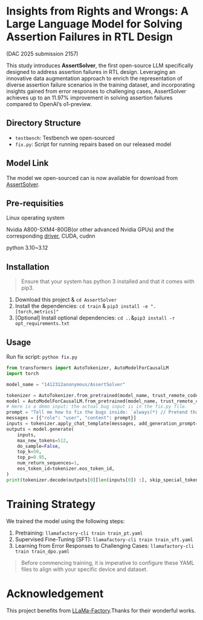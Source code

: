 # Insights from Rights and Wrongs: A Large Language Model for Solving Assertion Failures in RTL Design
(DAC 2025 submission 2157)



This study introduces **AssertSolver**, the first open-source LLM specifically designed to address assertion failures in RTL design. Leveraging an innovative data augmentation approach to enrich the representation of diverse assertion failure scenarios in the training dataset, and incorporating insights gained from error responses to challenging cases, AssertSolver achieves up to an 11.97% improvement in solving assertion failures compared to OpenAI’s o1-preview.


## Directory Structure

- `testbench`:   Testbench we open-sourced
- `fix.py`:  Script for running repairs based on our released model

## Model Link

The model we open-sourced can is now available for download from [AssertSolver](https://huggingface.co/1412312anonymous/AssertSolver).

## Pre-requisities

Linux operating system

Nvidia A800-SXM4-80GB(or other advanced Nvidia GPUs) and the corresponding [driver](https://www.nvidia.com/en-us/drivers/), CUDA, cudnn

python 3.10~3.12

## Installation

> Ensure that your system has python 3 installed and that it comes with pip3.
1. Download this project & `cd AssertSolver`
2. Install the dependencies: `cd train` & `pip3 install -e ".[torch,metrics]"`
3. [Optional] Install optional dependencies: `cd ..`&`pip3 install -r opt_requirements.txt`
## Usage

Run fix script: `python fix.py`

```python
from transformers import AutoTokenizer, AutoModelForCausalLM
import torch

model_name = "1412312anonymous/AssertSolver"

tokenizer = AutoTokenizer.from_pretrained(model_name, trust_remote_code=True)
model = AutoModelForCausalLM.from_pretrained(model_name, trust_remote_code=True, torch_dtype=torch.bfloat16).cuda()
# Here is a demo input; the actual bug input is in the fix.py file.
prompt = "Tell me how to fix the bugs inside: `always(*) // Pretend that this * should be rst`"
messages = [{"role": "user", "content": prompt}]
inputs = tokenizer.apply_chat_template(messages, add_generation_prompt=True, return_tensors="pt ").to(model.device)
outputs = model.generate(
    inputs,
    max_new_tokens=512,
    do_sample=False,
    top_k=50,
    top_p=0.95,
    num_return_sequences=1,
    eos_token_id=tokenizer.eos_token_id,
)
print(tokenizer.decode(outputs[0][len(inputs[0]) :], skip_special_tokens=True))
```

# Training Strategy

We trained the model using the following steps:
1. Pretraining: `llamafactory-cli train train_pt.yaml`
2. Supervised Fine-Tuning (SFT): `llamafactory-cli train train_sft.yaml`
3. Learning from Error Responses to Challenging Cases: `llamafactory-cli train train_dpo.yaml`

> Before commencing training, it is imperative to configure these YAML files to align with your specific device and dataset.
# Acknowledgement

This project benefits from [LLaMa-Factory](https://github.com/hiyouga/LLaMA-Factory).Thanks for their wonderful works.
